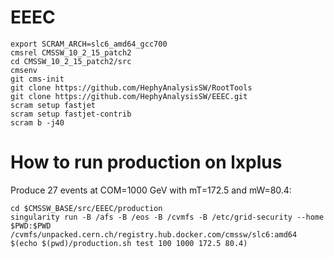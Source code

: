 # EEEC 

```
export SCRAM_ARCH=slc6_amd64_gcc700
cmsrel CMSSW_10_2_15_patch2
cd CMSSW_10_2_15_patch2/src
cmsenv
git cms-init
git clone https://github.com/HephyAnalysisSW/RootTools
git clone https://github.com/HephyAnalysisSW/EEEC.git 
scram setup fastjet
scram setup fastjet-contrib
scram b -j40
```

# How to run production on lxplus
Produce 27 events at COM=1000 GeV with mT=172.5 and mW=80.4:
```
cd $CMSSW_BASE/src/EEEC/production
singularity run -B /afs -B /eos -B /cvmfs -B /etc/grid-security --home $PWD:$PWD /cvmfs/unpacked.cern.ch/registry.hub.docker.com/cmssw/slc6:amd64 $(echo $(pwd)/production.sh test 100 1000 172.5 80.4)

```
